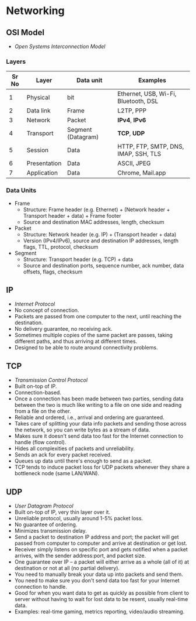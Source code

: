 # Networking

## OSI Model

- *Open Systems Interconnection Model*

### Layers

Sr No | Layer           | Data unit          | Examples
------|-----------------|--------------------|-------------------------------------
1    | Physical         | bit                | Ethernet, USB, Wi-Fi, Bluetooth, DSL
2    | Data link        | Frame              | L2TP, PPP
3    | Network          | Packet             | **IPv4**, **IPv6**
4    | Transport        | Segment (Datagram) | **TCP**, **UDP**
5    | Session          | Data               | HTTP, FTP, SMTP, DNS, IMAP, SSH, TLS
6    | Presentation     | Data               | ASCII, JPEG
7    | Application      | Data               | Chrome, Mail.app

### Data Units

- Frame
    - Structure: Frame header (e.g. Ethernet) + (Network header + Transport header + data) + Frame footer
    - Source and destination MAC addresses, length, checksum
- Packet
    - Structure: Network header (e.g. IP) + (Transport header + data)
    - Version (IPv4/IPv6), source and destination IP addresses, length flags, TTL, protocol, checksum
- Segment
    - Structure: Transport header (e.g. TCP) + data
    - Source and destination ports, sequence number, ack number, data offsets, flags, checksum

## IP

- *Internet Protocol*
- No concept of connection.
- Packets are passed from one computer to the next, until reaching the destination.
- No delivery guarantee, no receiving ack.
- Sometimes multiple copies of the same packet are passes, taking different paths, and thus arriving at different times.
- Designed to be able to route around connectivity problems.

## TCP

- *Transmission Control Protocol*
- Built on-top of IP.
- Connection-based.
- Once a connection has been made between two parties, sending data between the two is much like writing to a file on one side and reading from a file on the other.
- Reliable and ordered, i.e., arrival and ordering are guaranteed.
- Takes care of splitting your data info packets and sending those across the network, so you can write bytes as a stream of data.
- Makes sure it doesn't send data too fast for the Internet connection to handle (flow control).
- Hides all complexities of packets and unreliability.
- Sends an ack for every packet received.
- Queues up data until there's enough to send as a packet.
- TCP tends to induce packet loss for UDP packets whenever they share a bottleneck node (same LAN/WAN).

## UDP

- *User Datagram Protocol*
- Built on-top of IP, very thin layer over it.
- Unreliable protocol, usually around 1-5% packet loss.
- No guarantee of ordering.
- Minimizes transmission delay.
- Send a packet to destination IP address and port; the packet will get passed from computer to computer and arrive at destination or get lost.
- Receiver simply listens on specific port and gets notified when a packet arrives, with the sender address:port, and packet size.
- One guarantee over IP – a packet will either arrive as a whole (all of it) at destination or not at all (no partial delivery).
- You need to manually break your data up into packets and send them.
- You need to make sure you don't send data too fast for your Internet connection to handle.
- Good for when you want data to get as quickly as possible from client to server without having to wait for lost data to be resent, usually real-time data.
- Examples: real-time gaming, metrics reporting, video/audio streaming.
